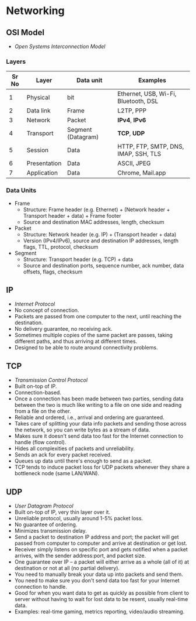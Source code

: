 # Networking

## OSI Model

- *Open Systems Interconnection Model*

### Layers

Sr No | Layer           | Data unit          | Examples
------|-----------------|--------------------|-------------------------------------
1    | Physical         | bit                | Ethernet, USB, Wi-Fi, Bluetooth, DSL
2    | Data link        | Frame              | L2TP, PPP
3    | Network          | Packet             | **IPv4**, **IPv6**
4    | Transport        | Segment (Datagram) | **TCP**, **UDP**
5    | Session          | Data               | HTTP, FTP, SMTP, DNS, IMAP, SSH, TLS
6    | Presentation     | Data               | ASCII, JPEG
7    | Application      | Data               | Chrome, Mail.app

### Data Units

- Frame
    - Structure: Frame header (e.g. Ethernet) + (Network header + Transport header + data) + Frame footer
    - Source and destination MAC addresses, length, checksum
- Packet
    - Structure: Network header (e.g. IP) + (Transport header + data)
    - Version (IPv4/IPv6), source and destination IP addresses, length flags, TTL, protocol, checksum
- Segment
    - Structure: Transport header (e.g. TCP) + data
    - Source and destination ports, sequence number, ack number, data offsets, flags, checksum

## IP

- *Internet Protocol*
- No concept of connection.
- Packets are passed from one computer to the next, until reaching the destination.
- No delivery guarantee, no receiving ack.
- Sometimes multiple copies of the same packet are passes, taking different paths, and thus arriving at different times.
- Designed to be able to route around connectivity problems.

## TCP

- *Transmission Control Protocol*
- Built on-top of IP.
- Connection-based.
- Once a connection has been made between two parties, sending data between the two is much like writing to a file on one side and reading from a file on the other.
- Reliable and ordered, i.e., arrival and ordering are guaranteed.
- Takes care of splitting your data info packets and sending those across the network, so you can write bytes as a stream of data.
- Makes sure it doesn't send data too fast for the Internet connection to handle (flow control).
- Hides all complexities of packets and unreliability.
- Sends an ack for every packet received.
- Queues up data until there's enough to send as a packet.
- TCP tends to induce packet loss for UDP packets whenever they share a bottleneck node (same LAN/WAN).

## UDP

- *User Datagram Protocol*
- Built on-top of IP, very thin layer over it.
- Unreliable protocol, usually around 1-5% packet loss.
- No guarantee of ordering.
- Minimizes transmission delay.
- Send a packet to destination IP address and port; the packet will get passed from computer to computer and arrive at destination or get lost.
- Receiver simply listens on specific port and gets notified when a packet arrives, with the sender address:port, and packet size.
- One guarantee over IP – a packet will either arrive as a whole (all of it) at destination or not at all (no partial delivery).
- You need to manually break your data up into packets and send them.
- You need to make sure you don't send data too fast for your Internet connection to handle.
- Good for when you want data to get as quickly as possible from client to server without having to wait for lost data to be resent, usually real-time data.
- Examples: real-time gaming, metrics reporting, video/audio streaming.
